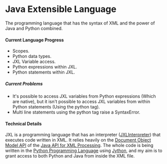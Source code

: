 # Java Extensible Language
The programming language that has the syntax of XML and the power of Java and Python combined.

#### Current Language Progress
* Scopes.
* Python data types.
* JXL Variable access.
* Python expressions within JXL.
* Python statements within JXL.

##### Current Problems

* It's possible to access JXL variables from Python expressions (Which are native), but it isn't possible to access JXL variables from within Python statements (Using the python tag).
* Multi line statements using the python tag raise a SyntaxError.

#### Technical Details

JXL is a programming language that has an interpreter ([JXLInterpreter](https://github.com/EricsonWillians/JXL/blob/master/JXLInterpreter.py)) that executes code written in XML. It relies heavily on the [Document Object Model API](http://docs.oracle.com/javase/7/docs/api/org/w3c/dom/package-summary.html) of the [Java API for XML Processing](http://java.sun.com/xml). The whole code is being written in the [Python Programming Language](http://python.org/) using [Jython](http://www.jython.org/), and my aim is to grant access to both Python and Java from inside the XML file.
